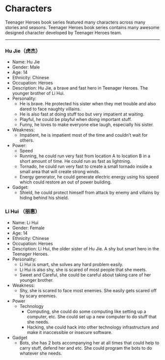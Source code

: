 <h1>Characters</h1>
<p>Teenager Heroes book series featured many characters across many stories and seasons. Teenager Heroes book series contains many awesome designed character developed by Teenager Heroes team.</p>
<hr>
<h3>Hu Jie（虎杰）</h3>
<ul>
  <li>Name: Hu Jie</li>
<li>Gender: Male</li>
<li>Age: 14</li>
<li>Ethnicity: Chinese</li>
<li>Occupation: Heroes</li>
<li>Description: Hu Jie, a brave and fast hero in Teenager Heroes. The younger brother of Li Hui.</li>
<li>Personality: 
  <ul>
<li>He is brave. He protected his sister when they met trouble and also dared to face naughty villains.</li>
<li>He is also fast at doing stuff too but very impatient at waiting.</li>
<li>Playful, he could be playful when doing important stuff. </li>
<li>Funny, he loves to make everyone else laugh, especially his sister.</li>
  </ul>
  </li>
<li>Weakness: 
  <ul>
<li>Impatient, he is impatient most of the time and couldn’t wait for others.</li>
  </ul>
<li>Power:
<ul>
  <li>Speed
  <li>Running, he could run very fast from location A to location B in a short amount of time. He could run as fast as lightning. </li>
  <li>Tornado, he could run very fast to create a small tornado inside a small area that will create strong winds. </li>
  <li>Energy generator, he could generate electric energy using his speed which could restore an out of power building.</li>
  </ul>
  </li>
<li>Gadget:
  <ul>
<li>Shield, he could protect himself from attack by enemy and villains by hiding behind his shield.</li>
  </ul>
  </li>
  </ul>
  <h3>Li Hui （丽惠）</h3>
  <ul>
    <li>Name: Li Hui</li>
    <li>Gender: Female</li>
    <li>Age: 14</li>
    <li>Ethnicity: Chinese</li>
  <li>Occupation: Heroes</li>
  <li>Description: Li Hui, the older sister of Hu Jie. A shy but smart hero in the Teenager Heroes. </li>
  <li>Personality: 
    <ul>
    <li>Li Hui is smart, she solves any hard problem easily.</li>
    <li>Li Hui is also shy, she is scared of most people that she meets.</li>
    <li>Sweet and Careful, she could be careful about taking care of her younger brother.</li>
    </ul>
  </li>
  <li>Weakness:
    <ul>
    <li>Shy, she is scared to face most enemies. She easily gets scared off by scary enemies.</li>
    </ul>
  </li> 
<li>Power
  <ul>
    <li>Technology
      <ul>
<li>Computing, she could do some computing like setting up a computer, etc. She could set up a new computer to do stuff that she needs.</li>
<li>Hacking, she could hack into other technology infrastructure and make it inaccessible or insecure software.</li>
      </ul>
    </li>
  </ul>
  </li>
<li>Gadget
  <ul>
<li>Bots, she has 2 bots accompanying her at all times that could help to carry stuff, defend her and etc. She could program the bots to do whatever she needs.</li>
  </ul>
  </li>
  </ul>
